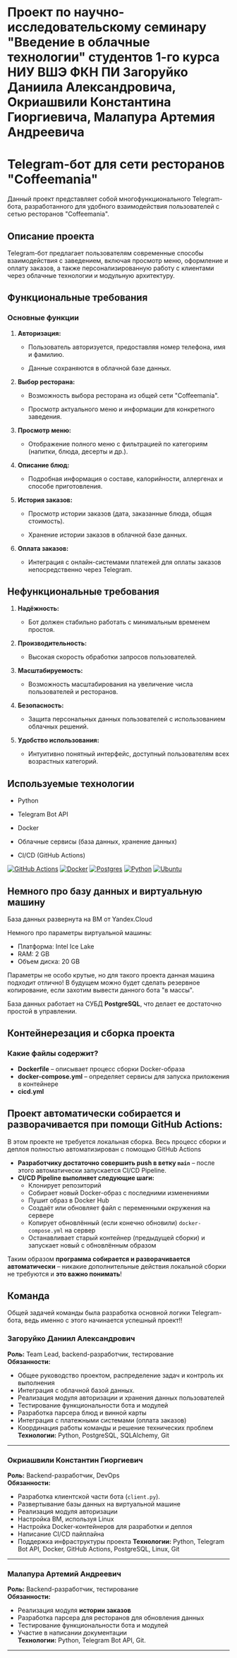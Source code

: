 Проект по научно-исследовательскому семинару "Введение в облачные технологии" студентов 1-го курса НИУ ВШЭ ФКН ПИ Загоруйко Даниила Александровича, Окриашвили Константина Гиоргиевича, Малапура Артемия Андреевича
====
# Telegram-бот для сети ресторанов "Coffeemania"
Данный проект представляет собой многофункционального Telegram-бота, разработанного для удобного взаимодействия пользователей с сетью ресторанов "Coffeemania".
## Описание проекта
Telegram-бот предлагает пользователям современные способы взаимодействия с заведением, включая просмотр меню, оформление и оплату заказов, а также персонализированную работу с клиентами через облачные технологии и модульную архитектуру.
## Функциональные требования
### Основные функции
1. **Авторизация:**
   
   - Пользователь авторизуется, предоставляя номер телефона, имя и фамилию.
     
   - Данные сохраняются в облачной базе данных.
     
2. **Выбор ресторана:**
   
   - Возможность выбора ресторана из общей сети "Coffeemania".
     
   - Просмотр актуального меню и информации для конкретного заведения.
     
3. **Просмотр меню:**
   
   - Отображение полного меню с фильтрацией по категориям (напитки, блюда, десерты и др.).
     
4. **Описание блюд:**
   
   - Подробная информация о составе, калорийности, аллергенах и способе приготовления.
     
5. **История заказов:**
   
   - Просмотр истории заказов (дата, заказанные блюда, общая стоимость).
     
   - Хранение истории заказов в облачной базе данных.
     
6. **Оплата заказов:**
   
   - Интеграция с онлайн-системами платежей для оплаты заказов непосредственно через Telegram.
     
## Нефункциональные требования


1. **Надёжность:**

   - Бот должен стабильно работать с минимальным временем простоя.

2. **Производительность:**

   - Высокая скорость обработки запросов пользователей.

3. **Масштабируемость:**

   - Возможность масштабирования на увеличение числа пользователей и ресторанов.
  
4. **Безопасность:**

   - Защита персональных данных пользователей с использованием облачных решений.
  
5. **Удобство использования:**

   - Интуитивно понятный интерфейс, доступный пользователям всех возрастных категорий.
  
## Используемые технологии

- Python

- Telegram Bot API

- Docker

- Облачные сервисы (база данных, хранение данных) 

- CI/CD (GitHub Actions)

[![GitHub Actions](https://img.shields.io/badge/GitHub_Actions-2088FF?logo=github-actions&logoColor=white)](#) [![Docker](https://img.shields.io/badge/Docker-2496ED?logo=docker&logoColor=fff)](#) [![Postgres](https://img.shields.io/badge/Postgres-%23316192.svg?logo=postgresql&logoColor=white)](#) 
[![Python](https://img.shields.io/badge/Python-3776AB?logo=python&logoColor=fff)](#) [![Ubuntu](https://img.shields.io/badge/Ubuntu-E95420?logo=ubuntu&logoColor=white)](#)


## Немного про базу данных и виртуальную машину
База данных развернута на ВМ от Yandex.Cloud

Немного про параметры виртуальной машины:

- Платформа: Intel Ice Lake
- RAM: 2 GB
- Объем диска: 20 GB

Параметры не особо крутые, но для такого проекта данная машина подходит отлично! В будущем можно будет сделать резервное копирование, если захотим вывести данного бота "в массы".

База данных работает на СУБД **PostgreSQL**, что делает ее достаточно простой в управлении.

## Контейнерезация и сборка проекта
### Какие файлы содержит?
- **Dockerfile** – описывает процесс сборки Docker-образа
- **docker-compose.yml** – определяет сервисы для запуска приложения в контейнере
- **cicd.yml** 

## Проект автоматически собирается и разворачивается при помощи GitHub Actions:

В этом проекте не требуется локальная сборка. Весь процесс сборки и деплоя полностью автоматизирован с помощью GitHub Actions

- **Разработчику достаточно совершить push в ветку `main`** – после этого автоматически запускается CI/CD Pipeline.
- **CI/CD Pipeline выполняет следующие шаги:**
  - Клонирует репозиторий
  - Собирает новый Docker-образ с последними изменениями
  - Пушит образ в Docker Hub
  - Создаёт или обновляет файл с переменными окружения на сервере
  - Копирует обновлённый (если конечно обновили) `docker-compose.yml` на сервер
  - Останавливает старый контейнер (предыдущей сборки) и запускает новый с обновлённым образом

Таким образом **программа собирается и разворачивается автоматически** – никакие дополнительные действия локальной сборки не требуются и **это важно понимать**!

## Команда
Общей задачей команды была разработка основной логики Telegram-бота, ведь именно с этого начинается успешный проект!!

### Загоруйко Даниил Александрович
**Роль:** Team Lead, backend-разработчик, тестирование  
**Обязанности:**
- Общее руководство проектом, распределение задач и контроль их выполнения
- Интеграция с облачной базой данных.
- Реализация модуля авторизации и хранения данных пользователей
- Тестирование функциональности бота и модулей
- Разработка парсера блюд и винной карты
- Интеграция с платежными системами (оплата заказов)
- Координация работы команды и решение технических проблем\
**Технологии:** Python, PostgreSQL, SQLAlchemy, Git

---

### Окриашвили Константин Гиоргиевич
**Роль:** Backend-разработчик, DevOps  
**Обязанности:**
- Разработка клиентской части бота (`client.py`).
- Развертывание базы данных на виртуальной машине
- Реализация модуля авторизации
- Настройка ВМ, используя Linux
- Настройка Docker-контейнеров для разработки и деплоя
- Написание CI/CD пайплайна
- Поддержка инфраструктуры проекта
**Технологии:** Python, Telegram Bot API, Docker, GitHub Actions, PostgreSQL, Linux, Git

---

### Малапура Артемий Андреевич
**Роль:** Backend-разработчик, тестирование  
**Обязанности:**
- Реализация модуля **истории заказов**
- Разработка парсера для ресторанов для обновления данных
- Тестирование функциональности бота и модулей
- Участие в написании документации \
**Технологии:** Python, Telegram Bot API, Git.

---
